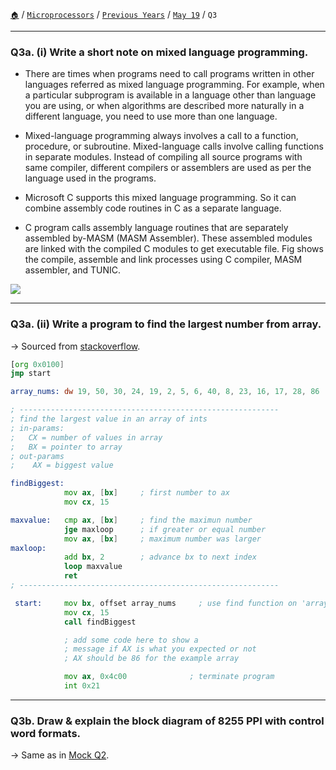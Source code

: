 [`🏠`](/) / [`Microprocessors`](/s/mp/) / [`Previous Years`](/s/mp/previous-years/) / [`May 19`](/s/mp/previous-years/may-19/) / `Q3`

<hr />

### Q3a. (i) Write a short note on mixed language programming.

* There are times when programs need to call programs written in other languages referred as mixed language programming. For example, when a particular subprogram is available in a language other than language you are using, or when algorithms are described more naturally in a different language, you need to use more than one language.

* Mixed-language programming always involves a call to a function, procedure, or subroutine. Mixed-language calls involve calling functions in separate modules. Instead of compiling all source programs with same compiler, different compilers or assemblers are used as per the language used in the programs.

* Microsoft C supports this mixed language programming. So it can combine assembly code routines in C as a separate language.

* C program calls assembly language routines that are separately assembled by-MASM (MASM Assembler). These assembled modules are linked with the compiled C modules to get executable file. Fig shows the compile, assemble and link processes using C compiler, MASM assembler, and TUNIC.

![](https://i.imgur.com/BoOCEif.png)

<hr />

### Q3a. (ii) Write a program to find the largest number from array.

→ Sourced from [stackoverflow](https://stackoverflow.com/a/47265977).

```asm
[org 0x0100]
jmp start

array_nums: dw 19, 50, 30, 24, 19, 2, 5, 6, 40, 8, 23, 16, 17, 28, 86

; ----------------------------------------------------------
; find the largest value in an array of ints
; in-params:
;   CX = number of values in array
;   BX = pointer to array
; out-params
;    AX = biggest value

findBiggest:
            mov ax, [bx]     ; first number to ax
            mov cx, 15

maxvalue:   cmp ax, [bx]     ; find the maximun number
            jge maxloop      ; if greater or equal number
            mov ax, [bx]     ; maximum number was larger
maxloop:
            add bx, 2        ; advance bx to next index
            loop maxvalue
            ret
; ----------------------------------------------------------

 start:     mov bx, offset array_nums     ; use find function on 'array_nums'
            mov cx, 15
            call findBiggest

            ; add some code here to show a
            ; message if AX is what you expected or not
            ; AX should be 86 for the example array    

            mov ax, 0x4c00              ; terminate program
            int 0x21
```

<hr />

### Q3b. Draw & explain the block diagram of 8255 PPI with control word formats.

→ Same as in [Mock Q2](/s/mp/mock/q2/explain-block-diagram-control-word-format-8255).

